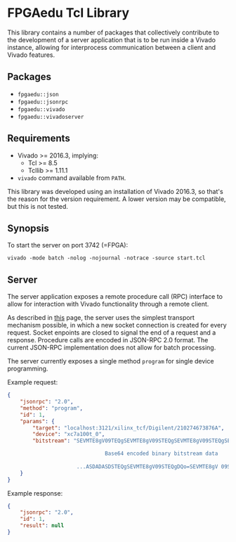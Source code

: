 # FPGAedu Tcl Library

This library contains a number of packages that collectively contribute to the 
development of a server application that is to be run inside a Vivado instance, 
allowing for interprocess communication between a client and Vivado features.

## Packages
 - `fpgaedu::json`
 - `fpgaedu::jsonrpc`
 - `fpgaedu::vivado`
 - `fpgaedu::vivadoserver`

## Requirements
- Vivado >= 2016.3, implying:
    - Tcl >= 8.5
    - Tcllib >= 1.11.1
- `vivado` command available from `PATH`.

This library was developed using an installation of Vivado 2016.3, so that's the
reason for the version requirement. A lower version may be compatible, but this 
is not tested.

## Synopsis
To start the server on port 3742 (=FPGA):
```
vivado -mode batch -nolog -nojournal -notrace -source start.tcl
```

## Server 
The server application exposes a remote procedure call (RPC) interface to allow
for interaction with Vivado functionality through a remote client. 

As described in [this](https://www.simple-is-better.org/json-rpc/transport_sockets.html#shutdown-close-after-every-request-response)
page, the server uses the simplest transport mechanism possible, in which a 
new socket connection is created for every request. Socket enpoints are 
closed to signal the end of a request and a response. Procedure calls are 
encoded in JSON-RPC 2.0 format. The current JSON-RPC implementation does not 
allow for batch processing.

The server currently exposes a single method `program` for single device 
programming. 

Example request:
```json
{
    "jsonrpc": "2.0",
    "method": "program",
    "id": 1,
    "params": {
        "target": "localhost:3121/xilinx_tcf/Digilent/210274673876A",
        "device": "xc7a100t_0",
        "bitstream": "SEVMTE8gV09TEQgSEVMTE8gV09STEQgSEVMTE8gV09STEQgSEVMTE8...

                               Base64 encoded binary bitstream data 
        
                      ...ASDADASDSTEQgSEVMTE8gV09STEQgDQo=SEVMTE8gV 09STEQNCg=="
    }
}
```
Example response:
```json
{
    "jsonrpc": "2.0",
    "id": 1,
    "result": null
}
```
